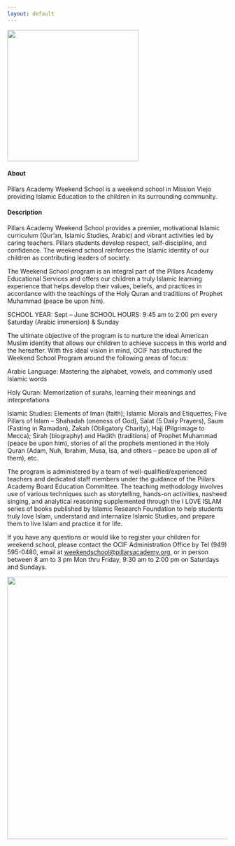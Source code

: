 ```yaml
---
layout: default
---
```


<a href="https://cloud.githubusercontent.com/assets/11180395/17195830/28c31cd8-5415-11e6-9628-c0400555d46a.png">
  <img width="300" src="https://cloud.githubusercontent.com/assets/11180395/17195830/28c31cd8-5415-11e6-9628-c0400555d46a.png" />
</a>

#### About

Pillars Academy Weekend School is a weekend school in Mission Viejo providing Islamic Education to the children in its surrounding community.

#### Description

Pillars Academy Weekend School provides a premier, motivational Islamic curriculum (Qur’an, Islamic Studies, Arabic) and vibrant activities led by caring teachers. Pillars students develop respect, self-discipline, and confidence. The weekend school reinforces the Islamic identity of our children as contributing leaders of society.

The Weekend School program is an integral part of the Pillars Academy Educational Services and offers our children a truly Islamic learning experience that helps develop their values, beliefs, and practices in accordance with the teachings of the Holy Quran and traditions of Prophet Muhammad (peace be upon him).

SCHOOL YEAR:	Sept – June
SCHOOL HOURS:	9:45 am to 2:00 pm every Saturday (Arabic immersion) & Sunday

The ultimate objective of the program is to nurture the ideal American Muslim identity that allows our children to achieve success in this world and the hereafter. With this ideal vision in mind, OCIF has structured the Weekend School Program around the following areas of focus:

Arabic Language: Mastering the alphabet, vowels, and commonly used Islamic words

Holy Quran: Memorization of surahs, learning their meanings and interpretations

Islamic Studies: Elements of Iman (faith); Islamic Morals and Etiquettes; Five Pillars of Islam – Shahadah (oneness of God), Salat (5 Daily Prayers), Saum (Fasting in Ramadan), Zakah (Obligatory Charity), Hajj (Pilgrimage to Mecca); Sirah (biography) and Hadith (traditions) of Prophet Muhammad (peace be upon him), stories of all the prophets mentioned in the Holy Quran (Adam, Nuh, Ibrahim, Musa, Isa, and others – peace be upon all of them), etc.

The program is administered by a team of well-qualified/experienced teachers and dedicated staff members under the guidance of the Pillars Academy Board Education Committee. The teaching methodology involves use of various techniques such as storytelling, hands-on activities, nasheed singing, and analytical reasoning supplemented through the I LOVE ISLAM series of books published by Islamic Research Foundation to help students truly love Islam, understand and internalize Islamic Studies, and prepare them to live Islam and practice it for life.

If you have any questions or would like to register your children for weekend school, please contact the OCIF Administration Office by Tel (949) 595-0480, email at weekendschool@pillarsacademy.org, or in person between 8 am to 3 pm Mon thru Friday, 9:30 am to 2:00 pm on Saturdays and Sundays.

<a href="https://cloud.githubusercontent.com/assets/11180395/9561233/d8e28444-4df1-11e5-8db7-890e1ea28528.jpg">
  <img width="600" src="https://cloud.githubusercontent.com/assets/11180395/9561233/d8e28444-4df1-11e5-8db7-890e1ea28528.jpg"/>
</a>
